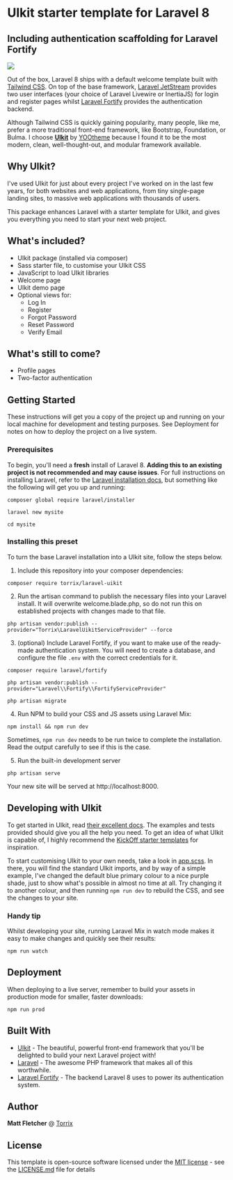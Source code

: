 # UIkit starter template for Laravel 8
## Including authentication scaffolding for Laravel Fortify

![](https://torrix.uk/laravel-uikit.jpg)

Out of the box, Laravel 8 ships with a default welcome template built with 
[Tailwind CSS](https://tailwindcss.com). On top of the base framework,
[Laravel JetStream](https://jetstream.laravel.com/) provides two user 
interfaces (your choice of Laravel Livewire or InertiaJS) for login and 
register pages whilst [Laravel Fortify](https://github.com/laravel/fortify) 
provides the authentication backend.

Although Tailwind CSS is quickly gaining popularity, many people, like me, 
prefer a more traditional front-end framework, like Bootstrap, Foundation, or 
Bulma. I choose **[UIkit](https://getuikit.com/)** by 
[YOOtheme](https://yootheme.com/) because I found it to be the 
most modern, clean, well-thought-out, and modular framework available.

## Why UIkit?

I've used UIkit for just about every project I've worked on in the last few 
years, for both websites and web applications, from tiny single-page landing 
sites, to massive web applications with thousands of users.

This package enhances Laravel with a starter template for UIkit, and 
gives you everything you need to start your next web project.

## What's included?

* UIkit package (installed via composer)
* Sass starter file, to customise your UIkit CSS
* JavaScript to load UIkit libraries
* Welcome page
* UIkit demo page
* Optional views for:
    * Log In
    * Register
    * Forgot Password
    * Reset Password
    * Verify Email
    
## What's still to come?

* Profile pages
* Two-factor authentication

## Getting Started

These instructions will get you a copy of the project up and running on your 
local machine for development and testing purposes. See Deployment for notes 
on how to deploy the project on a live system.

### Prerequisites

To begin, you'll need a **fresh** install of Laravel 8. **Adding this to an 
existing project is not recommended and may cause issues**. For full 
instructions on installing Laravel, refer to the 
[Laravel installation docs](https://laravel.com/docs/master/installation), but 
something like the following will get you up and running:

```
composer global require laravel/installer

laravel new mysite

cd mysite
```

### Installing this preset

To turn the base Laravel installation into a UIkit site, follow the steps 
below.

1. Include this repository into your composer dependencies:
```
composer require torrix/laravel-uikit
```
2. Run the artisan command to publish the necessary files into your Laravel 
install. It will overwrite welcome.blade.php, so do not run this on established 
projects with changes made to that file.
```
php artisan vendor:publish --provider="Torrix\LaravelUikitServiceProvider" --force
```
3. (optional) Include Laravel Fortify, if you want to make use of the 
ready-made authentication system. You will need to create a database, and 
configure the file `.env` with the correct credentials for it.
```
composer require laravel/fortify

php artisan vendor:publish --provider="Laravel\\Fortify\\FortifyServiceProvider"

php artisan migrate
```
4. Run NPM to build your CSS and JS assets using Laravel Mix:
```
npm install && npm run dev
```
Sometimes, `npm run dev` needs to be run twice to complete the installation. 
Read the output carefully to see if this is the case.

5. Run the built-in development server
```
php artisan serve
```
Your new site will be served at http://localhost:8000.

## Developing with UIkit

To get started in UIkit, read 
[their excellent docs](https://getuikit.com/docs/introduction). The examples 
and tests provided should give you all the help you need. To get an idea of 
what UIkit is capable of, I highly recommend the 
[KickOff starter templates](https://zzseba78.github.io/Kick-Off/) for 
inspiration. 

To start customising UIkit to your own needs, take a look in 
[app.scss](resources/sass/app.scss). In there, you will find the 
standard UIkit imports, and by way of a simple example, I've changed the 
default blue primary colour to a nice purple shade, just to show what's 
possible in almost no time at all. Try changing it to another colour, and 
then running `npm run dev` to rebuild the CSS, and see the changes to your 
site.

### Handy tip

Whilst developing your site, running Laravel Mix in watch mode makes it easy 
to make changes and quickly see their results:

```
npm run watch
```

## Deployment

When deploying to a live server, remember to build your assets in production 
mode for smaller, faster downloads:
```
npm run prod
```

## Built With

* [UIkit](https://getuikit.com/) - The beautiful, powerful front-end framework 
that you'll be delighted to build your next Laravel project with!
* [Laravel](https://laravel.com/) - The awesome PHP framework that makes all 
of this worthwhile.
* [Laravel Fortify](https://github.com/laravel/fortify) - The backend Laravel 
8 uses to power its authentication system.

## Author

**Matt Fletcher** @ [Torrix](https://torrix.uk)

## License

This template is open-source software licensed under the 
[MIT license](https://opensource.org/licenses/MIT) - see the 
[LICENSE.md](LICENSE.md) file for details
